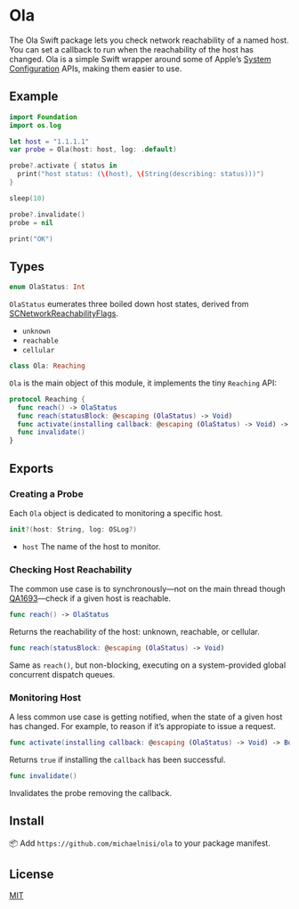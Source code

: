 # Ola 

The Ola Swift package lets you check network reachability of a named host. You can set a callback to run when the reachability of the host has changed. Ola is a simple Swift wrapper around some of Apple’s [System Configuration](https://developer.apple.com/reference/SystemConfiguration) APIs, making them easier to use.

## Example

```swift
import Foundation
import os.log

let host = "1.1.1.1"
var probe = Ola(host: host, log: .default)

probe?.activate { status in
  print("host status: (\(host), \(String(describing: status)))")
}

sleep(10)

probe?.invalidate()
probe = nil

print("OK")
```

## Types

```swift
enum OlaStatus: Int
```

`OlaStatus` eumerates three boiled down host states, derived from [SCNetworkReachabilityFlags](https://developer.apple.com/documentation/systemconfiguration/scnetworkreachabilityflags).

- `unknown`
- `reachable`
- `cellular`

```swift
class Ola: Reaching
```

`Ola` is the main object of this module, it implements the tiny `Reaching` API:

```swift
protocol Reaching {
  func reach() -> OlaStatus
  func reach(statusBlock: @escaping (OlaStatus) -> Void)
  func activate(installing callback: @escaping (OlaStatus) -> Void) -> Bool
  func invalidate()
}
```

## Exports

### Creating a Probe

Each `Ola` object is dedicated to monitoring a specific host.

```swift
init?(host: String, log: OSLog?)
```

- `host` The name of the host to monitor.

### Checking Host Reachability

The common use case is to synchronously—not on the main thread though [QA1693](https://developer.apple.com/library/content/qa/qa1693/_index.html)—check if a given host is reachable.

```swift
func reach() -> OlaStatus
```

Returns the reachability of the host: unknown, reachable, or cellular.

```swift
func reach(statusBlock: @escaping (OlaStatus) -> Void)
```

Same as `reach()`, but non-blocking, executing on a system-provided global concurrent dispatch queues.

### Monitoring Host

A less common use case is getting notified, when the state of a given host has changed. For example, to reason if it’s appropiate to issue a request.

```swift
func activate(installing callback: @escaping (OlaStatus) -> Void) -> Bool
```

Returns `true` if installing the `callback` has been successful.

```swift
func invalidate()
```

Invalidates the probe removing the callback.

## Install

📦 Add `https://github.com/michaelnisi/ola` to your package manifest.

## License

[MIT](https://raw.github.com/michaelnisi/ola/master/LICENSE)
